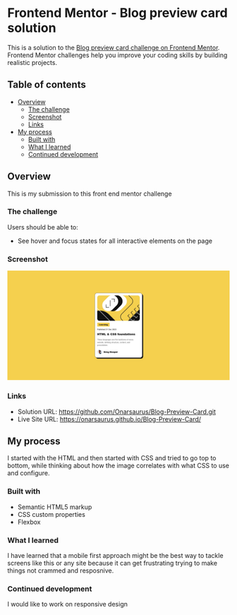 # Frontend Mentor - Blog preview card solution

This is a solution to the [Blog preview card challenge on Frontend Mentor](https://www.frontendmentor.io/challenges/blog-preview-card-ckPaj01IcS). Frontend Mentor challenges help you improve your coding skills by building realistic projects. 

## Table of contents

- [Overview](#overview)
  - [The challenge](#the-challenge)
  - [Screenshot](#screenshot)
  - [Links](#links)
- [My process](#my-process)
  - [Built with](#built-with)
  - [What I learned](#what-i-learned)
  - [Continued development](#continued-development)

## Overview

This is my submission to this front end mentor challenge

### The challenge

Users should be able to:

- See hover and focus states for all interactive elements on the page

### Screenshot

![](./screenshot.jpg)


### Links

- Solution URL: https://github.com/Onarsaurus/Blog-Preview-Card.git
- Live Site URL: https://onarsaurus.github.io/Blog-Preview-Card/

## My process

I started with the HTML and then started with CSS and tried to go top to bottom, while thinking about how the 
image correlates with what CSS to use and configure. 

### Built with

- Semantic HTML5 markup
- CSS custom properties
- Flexbox

### What I learned

I have learned that a mobile first approach might be the best way to tackle screens like this or any site because it can get
frustrating trying to make things not crammed and resposnive.

### Continued development

I would like to work on responsive design